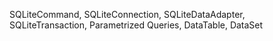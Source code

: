 SQLiteCommand, SQLiteConnection, SQLiteDataAdapter, SQLiteTransaction, Parametrized Queries, DataTable, DataSet